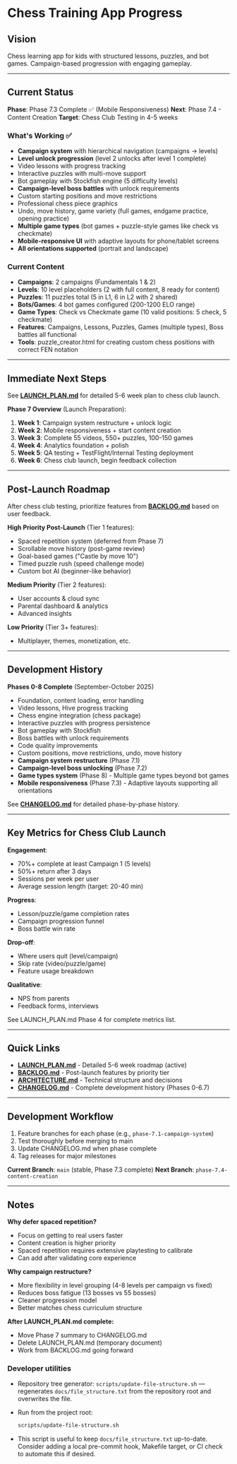 # Chess Training App Progress

## Vision
Chess learning app for kids with structured lessons, puzzles, and bot games. Campaign-based progression with engaging gameplay.

---

## Current Status

**Phase**: Phase 7.3 Complete ✅ (Mobile Responsiveness)
**Next**: Phase 7.4 - Content Creation
**Target**: Chess Club Testing in 4-5 weeks

### What's Working ✅
- **Campaign system** with hierarchical navigation (campaigns → levels)
- **Level unlock progression** (level 2 unlocks after level 1 complete)
- Video lessons with progress tracking
- Interactive puzzles with multi-move support
- Bot gameplay with Stockfish engine (5 difficulty levels)
- **Campaign-level boss battles** with unlock requirements
- Custom starting positions and move restrictions
- Professional chess piece graphics
- Undo, move history, game variety (full games, endgame practice, opening practice)
- **Multiple game types** (bot games + puzzle-style games like check vs checkmate)
- **Mobile-responsive UI** with adaptive layouts for phone/tablet screens
- **All orientations supported** (portrait and landscape)

### Current Content
- **Campaigns**: 2 campaigns (Fundamentals 1 & 2)
- **Levels**: 10 level placeholders (2 with full content, 8 ready for content)
- **Puzzles**: 11 puzzles total (5 in L1, 6 in L2 with 2 shared)
- **Bots/Games**: 4 bot games configured (200-1200 ELO range)
- **Game Types**: Check vs Checkmate game (10 valid positions: 5 check, 5 checkmate)
- **Features**: Campaigns, Lessons, Puzzles, Games (multiple types), Boss battles all functional
- **Tools**: puzzle_creator.html for creating custom chess positions with correct FEN notation

---

## Immediate Next Steps

See **[LAUNCH_PLAN.md](./LAUNCH_PLAN.md)** for detailed 5-6 week plan to chess club launch.

**Phase 7 Overview** (Launch Preparation):
1. **Week 1**: Campaign system restructure + unlock logic
2. **Week 2**: Mobile responsiveness + start content creation
3. **Week 3**: Complete 55 videos, 550+ puzzles, 100-150 games
4. **Week 4**: Analytics foundation + polish
5. **Week 5**: QA testing + TestFlight/Internal Testing deployment
6. **Week 6**: Chess club launch, begin feedback collection

---

## Post-Launch Roadmap

After chess club testing, prioritize features from **[BACKLOG.md](./BACKLOG.md)** based on user feedback.

**High Priority Post-Launch** (Tier 1 features):
- Spaced repetition system (deferred from Phase 7)
- Scrollable move history (post-game review)
- Goal-based games ("Castle by move 10")
- Timed puzzle rush (speed challenge mode)
- Custom bot AI (beginner-like behavior)

**Medium Priority** (Tier 2 features):
- User accounts & cloud sync
- Parental dashboard & analytics
- Advanced insights

**Low Priority** (Tier 3+ features):
- Multiplayer, themes, monetization, etc.

---

## Development History

**Phases 0-8 Complete** (September-October 2025)
- Foundation, content loading, error handling
- Video lessons, Hive progress tracking
- Chess engine integration (chess package)
- Interactive puzzles with progress persistence
- Bot gameplay with Stockfish
- Boss battles with unlock requirements
- Code quality improvements
- Custom positions, move restrictions, undo, move history
- **Campaign system restructure** (Phase 7.1)
- **Campaign-level boss unlocking** (Phase 7.2)
- **Game types system** (Phase 8) - Multiple game types beyond bot games
- **Mobile responsiveness** (Phase 7.3) - Adaptive layouts supporting all orientations

See **[CHANGELOG.md](./CHANGELOG.md)** for detailed phase-by-phase history.

---

## Key Metrics for Chess Club Launch

**Engagement**:
- 70%+ complete at least Campaign 1 (5 levels)
- 50%+ return after 3 days
- Sessions per week per user
- Average session length (target: 20-40 min)

**Progress**:
- Lesson/puzzle/game completion rates
- Campaign progression funnel
- Boss battle win rate

**Drop-off**:
- Where users quit (level/campaign)
- Skip rate (video/puzzle/game)
- Feature usage breakdown

**Qualitative**:
- NPS from parents
- Feedback forms, interviews

See LAUNCH_PLAN.md Phase 4 for complete metrics list.

---

## Quick Links

- **[LAUNCH_PLAN.md](./LAUNCH_PLAN.md)** - Detailed 5-6 week roadmap (active)
- **[BACKLOG.md](./BACKLOG.md)** - Post-launch features by priority tier
- **[ARCHITECTURE.md](./ARCHITECTURE.md)** - Technical structure and decisions
- **[CHANGELOG.md](./CHANGELOG.md)** - Complete development history (Phases 0-6.7)

---

## Development Workflow

1. Feature branches for each phase (e.g., `phase-7.1-campaign-system`)
2. Test thoroughly before merging to main
3. Update CHANGELOG.md when phase complete
4. Tag releases for major milestones

**Current Branch**: `main` (stable, Phase 7.3 complete)
**Next Branch**: `phase-7.4-content-creation`

---

## Notes

**Why defer spaced repetition?**
- Focus on getting to real users faster
- Content creation is higher priority
- Spaced repetition requires extensive playtesting to calibrate
- Can add after validating core experience

**Why campaign restructure?**
- More flexibility in level grouping (4-8 levels per campaign vs fixed)
- Reduces boss fatigue (13 bosses vs 55 bosses)
- Cleaner progression model
- Better matches chess curriculum structure

**After LAUNCH_PLAN.md complete:**
- Move Phase 7 summary to CHANGELOG.md
- Delete LAUNCH_PLAN.md (temporary document)
- Work from BACKLOG.md going forward

### Developer utilities

- Repository tree generator: `scripts/update-file-structure.sh` — regenerates `docs/file_structure.txt` from the repository root and overwrites the file.
- Run from the project root:

	```zsh
	scripts/update-file-structure.sh
	```

- This script is useful to keep `docs/file_structure.txt` up-to-date. Consider adding a local pre-commit hook, Makefile target, or CI check to automate this if desired.

